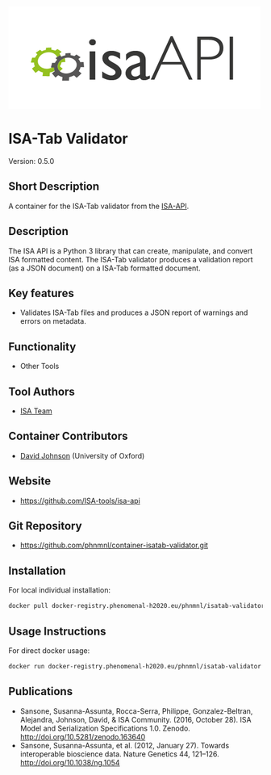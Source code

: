 ![Logo](isa-api_logo.png)

# ISA-Tab Validator
Version: 0.5.0

## Short Description

A container for the ISA-Tab validator from the [ISA-API](http://github.com/ISA-tools/isa-api).

## Description

The ISA API is a Python 3 library that can create, manipulate, and convert ISA formatted content. The ISA-Tab
validator produces a validation report (as a JSON document) on a ISA-Tab formatted document.

## Key features

- Validates ISA-Tab files and produces a JSON report of warnings and errors on metadata.

## Functionality

- Other Tools

## Tool Authors

- [ISA Team](http://isa-tools.org)

## Container Contributors

- [David Johnson](https://github.com/djcomlab) (University of Oxford)

## Website

- https://github.com/ISA-tools/isa-api


## Git Repository

- https://github.com/phnmnl/container-isatab-validator.git

## Installation 

For local individual installation:

```bash
docker pull docker-registry.phenomenal-h2020.eu/phnmnl/isatab-validator
```

## Usage Instructions

For direct docker usage:

```bash
docker run docker-registry.phenomenal-h2020.eu/phnmnl/isatab-validator <path_to_isatab_zip>
```

## Publications

- Sansone, Susanna-Assunta, Rocca-Serra, Philippe, Gonzalez-Beltran, Alejandra, Johnson, David, &amp; ISA Community. (2016, October 28). ISA Model and Serialization Specifications 1.0. Zenodo. http://doi.org/10.5281/zenodo.163640
- Sansone, Susanna-Assunta, et al. (2012, January 27). Towards interoperable bioscience data. Nature Genetics 44, 121–126. http://doi.org/10.1038/ng.1054
